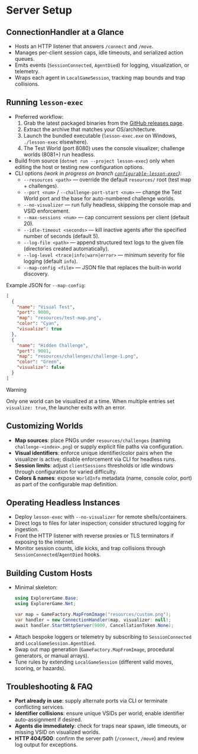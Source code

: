 # Server Setup

## ConnectionHandler at a Glance
- Hosts an HTTP listener that answers `/connect` and `/move`.
- Manages per-client session caps, idle timeouts, and serialized action queues.
- Emits events (`SessionConnected`, `AgentDied`) for logging, visualization, or telemetry.
- Wraps each agent in `LocalGameSession`, tracking map bounds and trap collisions.

## Running `lesson-exec`
- Preferred workflow:
  1. Grab the latest packaged binaries from the [GitHub releases page](https://github.com/theonlydejf/remote-explorer-game/releases).
  2. Extract the archive that matches your OS/architecture.
  3. Launch the bundled executable (`lesson-exec.exe` on Windows, `./lesson-exec` elsewhere).
  4. The Test World (port 8080) uses the console visualizer; challenge worlds (8081+) run headless.
- Build from source (`dotnet run --project lesson-exec`) only when editing the host or testing new configuration options.
- CLI options *(work in progress on branch [`configurable-lesson-exec`](https://github.com/theonlydejf/remote-explorer-game/tree/configurable-lesson-exec))*:
  - `--resources <path>` — override the default `resources/` root (test map + challenges).
  - `--port <num>` / `--challenge-port-start <num>` — change the Test World port and the base for auto-numbered challenge worlds.
  - `--no-visualizer` — run fully headless, skipping the console map and VSID enforcement.
  - `--max-sessions <num>` — cap concurrent sessions per client (default 20).
  - `--idle-timeout <seconds>` — kill inactive agents after the specified number of seconds (default 5).
  - `--log-file <path>` — append structured text logs to the given file (directories created automatically).
  - `--log-level <trace|info|warn|error>` — minimum severity for file logging (default `info`).
  - `--map-config <file>` — JSON file that replaces the built-in world discovery.

Example JSON for `--map-config`:

```json
[
  {
    "name": "Visual Test",
    "port": 9000,
    "map": "resources/test-map.png",
    "color": "Cyan",
    "visualize": true
  },
  {
    "name": "Hidden Challenge",
    "port": 9001,
    "map": "resources/challenges/challenge-1.png",
    "color": "Green",
    "visualize": false
  }
]
```

> [!WARNING]
> Only one world can be visualized at a time. When multiple entries set `visualize: true`, the launcher exits with an error.

## Customizing Worlds
- **Map sources**: place PNGs under `resources/challenges` (naming `challenge-<index>.png`) or supply explicit file paths via configuration.
- **Visual identifiers**: enforce unique identifier/color pairs when the visualizer is active; disable enforcement via CLI for headless runs.
- **Session limits**: adjust `clientSessions` thresholds or idle windows through configuration for varied difficulty.
- **Colors & names**: expose `WorldInfo` metadata (name, console color, port) as part of the configurable map definition.

## Operating Headless Instances
- Deploy `lesson-exec` with `--no-visualizer` for remote shells/containers.
- Direct logs to files for later inspection; consider structured logging for ingestion.
- Front the HTTP listener with reverse proxies or TLS terminators if exposing to the internet.
- Monitor session counts, idle kicks, and trap collisions through `SessionConnected`/`AgentDied` hooks.

## Building Custom Hosts
- Minimal skeleton:
  ```csharp
  using ExplorerGame.Base;
  using ExplorerGame.Net;

  var map = GameFactory.MapFromImage("resources/custom.png");
  var handler = new ConnectionHandler(map, visualizer: null);
  await handler.StartHttpServer(9000, CancellationToken.None);
  ```
- Attach bespoke loggers or telemetry by subscribing to `SessionConnected` and `LocalGameSession.AgentDied`.
- Swap out map generation (`GameFactory.MapFromImage`, procedural generators, or manual arrays).
- Tune rules by extending `LocalGameSession` (different valid moves, scoring, or hazards).

## Troubleshooting & FAQ
- **Port already in use**: supply alternate ports via CLI or terminate conflicting services.
- **Identifier collisions**: ensure unique VSIDs per world; enable identifier auto-assignment if desired.
- **Agents die immediately**: check for traps near spawn, idle timeouts, or missing VSID on visualized worlds.
- **HTTP 404/500**: confirm the server path (`/connect`, `/move`) and review log output for exceptions.
